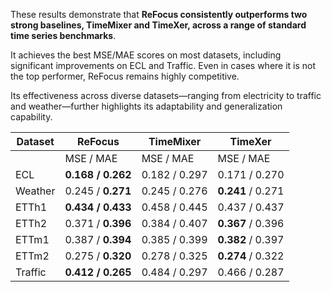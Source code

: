 These results demonstrate that **ReFocus consistently outperforms two strong baselines, TimeMixer and TimeXer, across a range of standard time series benchmarks**. 

It achieves the best MSE/MAE scores on most datasets, including significant improvements on ECL and Traffic. Even in cases where it is not the top performer, ReFocus remains highly competitive.

Its effectiveness across diverse datasets—ranging from electricity to traffic and weather—further highlights its adaptability and generalization capability.

| Dataset   | ReFocus   | TimeMixer |TimeXer|
|-|-|-|-|
|| MSE / MAE   | MSE / MAE|MSE / MAE |
| ECL       | **0.168 / 0.262** | 0.182 / 0.297 | 0.171 / 0.270 |
| Weather   | 0.245 / **0.271** | 0.245 / 0.276 | **0.241** / 0.271 |
| ETTh1     | **0.434 / 0.433** | 0.458 / 0.445 | 0.437 / 0.437 |
| ETTh2     | 0.371 / **0.396** | 0.384 / 0.407 | **0.367** / 0.396 |
| ETTm1     | 0.387 / **0.394** | 0.385 / 0.399 | **0.382** / 0.397 |
| ETTm2     | 0.275 / **0.320** | 0.278 / 0.325 | **0.274** / 0.322 |
| Traffic   | **0.412 / 0.265** | 0.484 / 0.297 | 0.466 / 0.287 |
